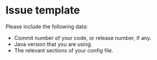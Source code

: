 # Issue template

Please include the following data:

* Commit number of your code, or release number, if any.
* Java version that you are using.
* The relevant sections of your config file. 
